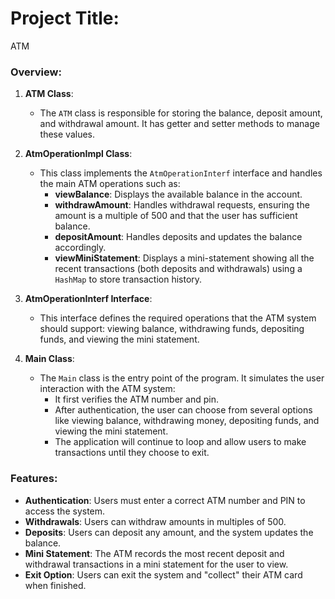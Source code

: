 # Project Title:

ATM

### Overview:
1. **ATM Class**: 
   - The `ATM` class is responsible for storing the balance, deposit amount, and withdrawal amount. It has getter and setter methods to manage these values.

2. **AtmOperationImpl Class**:
   - This class implements the `AtmOperationInterf` interface and handles the main ATM operations such as:
     - **viewBalance**: Displays the available balance in the account.
     - **withdrawAmount**: Handles withdrawal requests, ensuring the amount is a multiple of 500 and that the user has sufficient balance.
     - **depositAmount**: Handles deposits and updates the balance accordingly.
     - **viewMiniStatement**: Displays a mini-statement showing all the recent transactions (both deposits and withdrawals) using a `HashMap` to store transaction history.

3. **AtmOperationInterf Interface**:
   - This interface defines the required operations that the ATM system should support: viewing balance, withdrawing funds, depositing funds, and viewing the mini statement.

4. **Main Class**:
   - The `Main` class is the entry point of the program. It simulates the user interaction with the ATM system:
     - It first verifies the ATM number and pin.
     - After authentication, the user can choose from several options like viewing balance, withdrawing money, depositing funds, and viewing the mini statement.
     - The application will continue to loop and allow users to make transactions until they choose to exit.

### Features:
- **Authentication**: Users must enter a correct ATM number and PIN to access the system.
- **Withdrawals**: Users can withdraw amounts in multiples of 500.
- **Deposits**: Users can deposit any amount, and the system updates the balance.
- **Mini Statement**: The ATM records the most recent deposit and withdrawal transactions in a mini statement for the user to view.
- **Exit Option**: Users can exit the system and "collect" their ATM card when finished.



